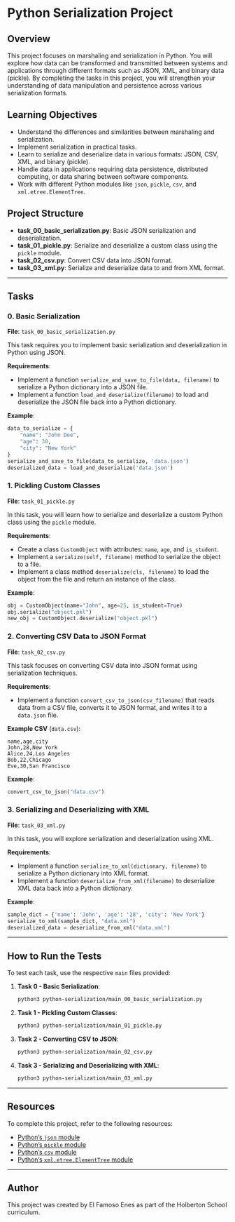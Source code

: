 # Python Serialization Project

## Overview

This project focuses on marshaling and serialization in Python. You will explore how data can be transformed and transmitted between systems and applications through different formats such as JSON, XML, and binary data (pickle). By completing the tasks in this project, you will strengthen your understanding of data manipulation and persistence across various serialization formats.

## Learning Objectives

- Understand the differences and similarities between marshaling and serialization.
- Implement serialization in practical tasks.
- Learn to serialize and deserialize data in various formats: JSON, CSV, XML, and binary (pickle).
- Handle data in applications requiring data persistence, distributed computing, or data sharing between software components.
- Work with different Python modules like `json`, `pickle`, `csv`, and `xml.etree.ElementTree`.

## Project Structure

- **task_00_basic_serialization.py**: Basic JSON serialization and deserialization.
- **task_01_pickle.py**: Serialize and deserialize a custom class using the `pickle` module.
- **task_02_csv.py**: Convert CSV data into JSON format.
- **task_03_xml.py**: Serialize and deserialize data to and from XML format.

---

## Tasks

### 0. Basic Serialization
**File**: `task_00_basic_serialization.py`

This task requires you to implement basic serialization and deserialization in Python using JSON. 

**Requirements**:
- Implement a function `serialize_and_save_to_file(data, filename)` to serialize a Python dictionary into a JSON file.
- Implement a function `load_and_deserialize(filename)` to load and deserialize the JSON file back into a Python dictionary.

**Example**:
```python
data_to_serialize = {
    "name": "John Doe",
    "age": 30,
    "city": "New York"
}
serialize_and_save_to_file(data_to_serialize, 'data.json')
deserialized_data = load_and_deserialize('data.json')
```

### 1. Pickling Custom Classes
**File**: `task_01_pickle.py`

In this task, you will learn how to serialize and deserialize a custom Python class using the `pickle` module.

**Requirements**:
- Create a class `CustomObject` with attributes: `name`, `age`, and `is_student`.
- Implement a `serialize(self, filename)` method to serialize the object to a file.
- Implement a class method `deserialize(cls, filename)` to load the object from the file and return an instance of the class.

**Example**:
```python
obj = CustomObject(name="John", age=25, is_student=True)
obj.serialize("object.pkl")
new_obj = CustomObject.deserialize("object.pkl")
```

### 2. Converting CSV Data to JSON Format
**File**: `task_02_csv.py`

This task focuses on converting CSV data into JSON format using serialization techniques.

**Requirements**:
- Implement a function `convert_csv_to_json(csv_filename)` that reads data from a CSV file, converts it to JSON format, and writes it to a `data.json` file.

**Example CSV** (`data.csv`):
```
name,age,city
John,28,New York
Alice,24,Los Angeles
Bob,22,Chicago
Eve,30,San Francisco
```

**Example**:
```python
convert_csv_to_json("data.csv")
```

### 3. Serializing and Deserializing with XML
**File**: `task_03_xml.py`

In this task, you will explore serialization and deserialization using XML.

**Requirements**:
- Implement a function `serialize_to_xml(dictionary, filename)` to serialize a Python dictionary into XML format.
- Implement a function `deserialize_from_xml(filename)` to deserialize XML data back into a Python dictionary.

**Example**:
```python
sample_dict = {'name': 'John', 'age': '28', 'city': 'New York'}
serialize_to_xml(sample_dict, "data.xml")
deserialized_data = deserialize_from_xml("data.xml")
```

---

## How to Run the Tests

To test each task, use the respective `main` files provided:

1. **Task 0 - Basic Serialization**:
   ```bash
   python3 python-serialization/main_00_basic_serialization.py
   ```

2. **Task 1 - Pickling Custom Classes**:
   ```bash
   python3 python-serialization/main_01_pickle.py
   ```

3. **Task 2 - Converting CSV to JSON**:
   ```bash
   python3 python-serialization/main_02_csv.py
   ```

4. **Task 3 - Serializing and Deserializing with XML**:
   ```bash
   python3 python-serialization/main_03_xml.py
   ```

---

## Resources

To complete this project, refer to the following resources:
- [Python’s `json` module](https://docs.python.org/3/library/json.html)
- [Python’s `pickle` module](https://docs.python.org/3/library/pickle.html)
- [Python’s `csv` module](https://docs.python.org/3/library/csv.html)
- [Python’s `xml.etree.ElementTree` module](https://docs.python.org/3/library/xml.etree.elementtree.html)

---

## Author

This project was created by El Famoso Enes as part of the Holberton School curriculum.
```